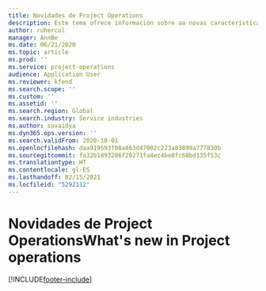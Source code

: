 ```yaml
---
title: Novidades de Project Operations
description: Este tema ofrece información sobre aa novas características e funcionalidades de Microsoft Dynamics 365 Project Operations.
author: ruhercul
manager: AnnBe
ms.date: 06/21/2020
ms.topic: article
ms.prod: ''
ms.service: project-operations
audience: Application User
ms.reviewer: kfend
ms.search.scope: ''
ms.custom: ''
ms.assetid: ''
ms.search.region: Global
ms.search.industry: Service industries
ms.author: suvaidya
ms.dyn365.ops.version: ''
ms.search.validFrom: 2020-10-01
ms.openlocfilehash: daa919593f08a863d47002c223a83899a777830b
ms.sourcegitcommit: fa32b1893286f20271fa4ec4be8fc68bd135f53c
ms.translationtype: HT
ms.contentlocale: gl-ES
ms.lasthandoff: 02/15/2021
ms.locfileid: "5292112"
---
```

# <a name="whats-new-in-project-operations"></a><span data-ttu-id="ada9e-103">Novidades de Project Operations</span><span class="sxs-lookup"><span data-stu-id="ada9e-103">What's new in Project operations</span></span>


[!INCLUDE[footer-include](../includes/footer-banner.md)]
